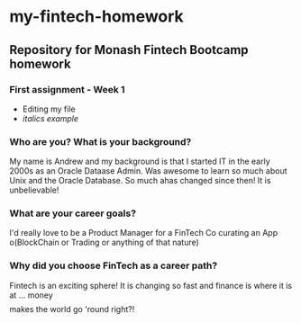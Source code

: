 # my-fintech-homework
## Repository for Monash Fintech Bootcamp homework
### First assignment - Week 1
* Editing my file
* *italics example*

### Who are you? What is your background?
My name is Andrew and my background is that I started IT in the early 2000s as an Oracle Dataase Admin.  Was awesome to learn so much about Unix and the Oracle Database.  So much ahas changed since then!  It is unbelievable!​

### What are your career goals?
I'd really love to be a Product Manager for a FinTech Co curating an App o(BlockChain or Trading or anything of that nature)

### Why did you choose FinTech as a career path? 
Fintech is an exciting sphere!  It is changing so fast and finance is where it is at ... money $$$$ makes the world go 'round right?!
